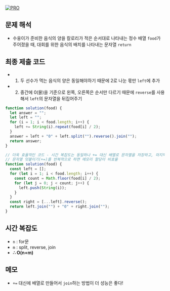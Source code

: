 [![PRO]][Link]

## 문제 해석

- 수웅이가 준비한 음식의 양을 칼로리가 적은 순서대로 나타내는 정수 배열 `food`가 주어졌을 때, 대회를 위한 음식의 배치를 나타내는 문자열 `return`

## 최종 제출 코드

- 1. 두 선수가 먹는 음식의 양은 동일해야하기 때문에 2로 나눈 몫만 `left`에 추가
- 2. 중간에 0(물)을 기준으로 왼쪽, 오른쪽은 순서만 다르기 때문에 `reverse`를 사용해서 `left`의 문자열을 뒤집어주기

```js
function solution(food) {
  let answer = "";
  let left = "";
  for (i = 1; i < food.length; i++) {
    left += String(i).repeat(food[i] / 2);
  }
  answer = left + "0" + left.split("").reverse().join("");
  return answer;
}

// 더욱 효율적인 코드 - 시간 복잡도는 동일하나 += 대신 배열로 문자열을 저장하고, 마지막에 join하기 때문에 메모리 재할당 비용이 감소 >> 성능상 이점
// 문자열 덧붙이기(+=)를 반복적으로 하면 메모리 할당이 비효율
function solution(food) {
  const left = [];
  for (let i = 1; i < food.length; i++) {
    const count = Math.floor(food[i] / 2);
    for (let j = 0; j < count; j++) {
      left.push(String(i));
    }
  }
  const right = [...left].reverse();
  return left.join("") + "0" + right.join("");
}
```

## 시간 복잡도

- `n` : for문
- `m` : split, reverse, join
- **∴ O(n+m)**

## 메모

- `+=` 대신에 배열로 만들어서 `join`하는 방법이 더 성능은 좋다!

<!---------------------------------------------------------------------------->

[PRO]: https://github.com/GoSSaChin/algorithm-js/assets/107768516/67c43b52-bc3f-4571-a249-5519021afbb0
[Link]: https://school.programmers.co.kr/learn/courses/30/lessons/134240
